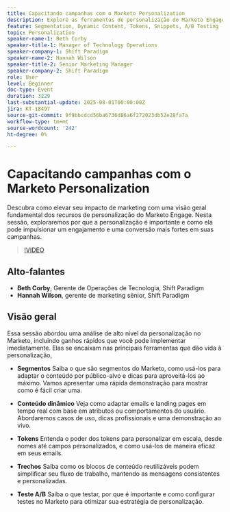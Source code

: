 ```yaml
---
title: Capacitando campanhas com o Marketo Personalization
description: Explore as ferramentas de personalização do Marketo Engage — segmentos, conteúdo dinâmico, tokens, snippets e testes A/B — para impulsionar o engajamento e dimensionar campanhas personalizadas com facilidade.
feature: Segmentation, Dynamic Content, Tokens, Snippets, A/B Testing
topic: Personalization
speaker-name-1: Beth Corby
speaker-title-1: Manager of Technology Operations
speaker-company-1: Shift Paradigm
speaker-name-2: Hannah Wilson
speaker-title-2: Senior Marketing Manager
speaker-company-2: Shift Paradigm
role: User
level: Beginner
doc-type: Event
duration: 3229
last-substantial-update: 2025-08-01T00:00:00Z
jira: KT-18497
source-git-commit: 9f9bbcdcd56ba6736d86a6f272023db52e28fa7a
workflow-type: tm+mt
source-wordcount: '242'
ht-degree: 0%

---
```



# Capacitando campanhas com o Marketo Personalization

Descubra como elevar seu impacto de marketing com uma visão geral fundamental dos recursos de personalização do Marketo Engage. Nesta sessão, exploraremos por que a personalização é importante e como ela pode impulsionar um engajamento e uma conversão mais fortes em suas campanhas.

>[!VIDEO](https://video.tv.adobe.com/v/3464791/?learn=on&enablevpops)

## Alto-falantes

* **Beth Corby**, Gerente de Operações de Tecnologia, Shift Paradigm
* **Hannah Wilson**, gerente de marketing sênior, Shift Paradigm

## Visão geral

Essa sessão abordou uma análise de alto nível da personalização no Marketo, incluindo ganhos rápidos que você pode implementar imediatamente. Elas se encaixam nas principais ferramentas que dão vida à personalização,

* **Segmentos** Saiba o que são segmentos do Marketo, como usá-los para adaptar o conteúdo por público-alvo e dicas para aproveitá-los ao máximo. Vamos apresentar uma rápida demonstração para mostrar como é fácil criar uma.

* **Conteúdo dinâmico** Veja como adaptar emails e landing pages em tempo real com base em atributos ou comportamentos do usuário. Abordaremos casos de uso, dicas profissionais e uma demonstração ao vivo.

* **Tokens** Entenda o poder dos tokens para personalizar em escala, desde nomes até campos personalizados, e como usá-los de maneira eficaz em seus emails.

* **Trechos** Saiba como os blocos de conteúdo reutilizáveis podem simplificar seu fluxo de trabalho, mantendo as mensagens consistentes e personalizadas.

* **Teste A/B** Saiba o que testar, por que é importante e como configurar testes no Marketo para otimizar sua estratégia de personalização.